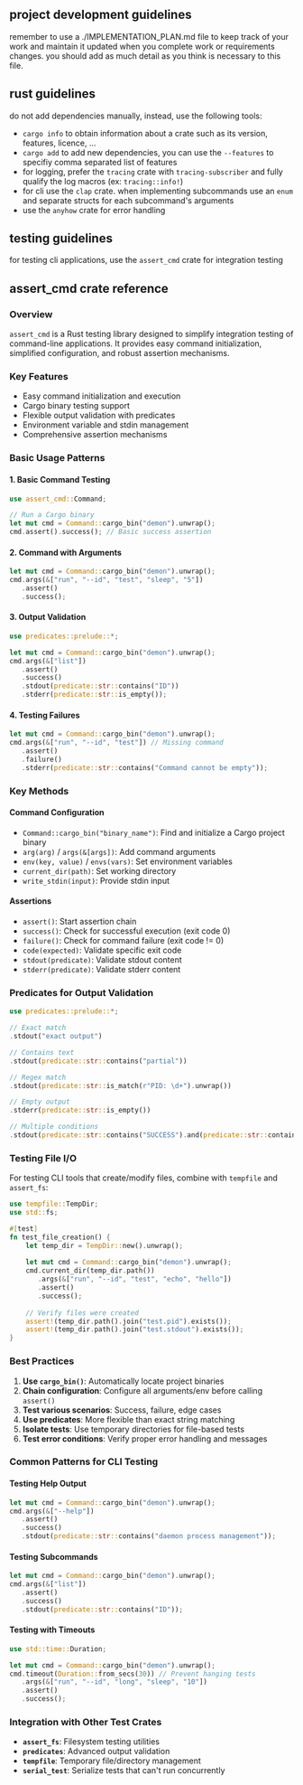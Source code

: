 ## project development guidelines
remember to use a ./IMPLEMENTATION_PLAN.md file to keep track of your work and maintain it updated when you complete work or requirements changes. you should add as much detail as you think is necessary to this file.

## rust guidelines
do not add dependencies manually, instead, use the following tools:
+ `cargo info` to obtain information about a crate such as its version, features, licence, ...
+ `cargo add` to add new dependencies, you can use the `--features` to specifiy comma separated list of features
+ for logging, prefer the `tracing` crate with `tracing-subscriber` and fully qualify the log macros (ex: `tracing::info!`)
+ for cli use the `clap` crate. when implementing subcommands use an `enum` and separate structs for each subcommand's arguments
+ use the `anyhow` crate for error handling

## testing guidelines
for testing cli applications, use the `assert_cmd` crate for integration testing

## assert_cmd crate reference

### Overview
`assert_cmd` is a Rust testing library designed to simplify integration testing of command-line applications. It provides easy command initialization, simplified configuration, and robust assertion mechanisms.

### Key Features
- Easy command initialization and execution
- Cargo binary testing support
- Flexible output validation with predicates
- Environment variable and stdin management
- Comprehensive assertion mechanisms

### Basic Usage Patterns

#### 1. Basic Command Testing
```rust
use assert_cmd::Command;

// Run a Cargo binary
let mut cmd = Command::cargo_bin("demon").unwrap();
cmd.assert().success(); // Basic success assertion
```

#### 2. Command with Arguments
```rust
let mut cmd = Command::cargo_bin("demon").unwrap();
cmd.args(&["run", "--id", "test", "sleep", "5"])
   .assert()
   .success();
```

#### 3. Output Validation
```rust
use predicates::prelude::*;

let mut cmd = Command::cargo_bin("demon").unwrap();
cmd.args(&["list"])
   .assert()
   .success()
   .stdout(predicate::str::contains("ID"))
   .stderr(predicate::str::is_empty());
```

#### 4. Testing Failures
```rust
let mut cmd = Command::cargo_bin("demon").unwrap();
cmd.args(&["run", "--id", "test"]) // Missing command
   .assert()
   .failure()
   .stderr(predicate::str::contains("Command cannot be empty"));
```

### Key Methods

#### Command Configuration
- `Command::cargo_bin("binary_name")`: Find and initialize a Cargo project binary
- `arg(arg)` / `args(&[args])`: Add command arguments
- `env(key, value)` / `envs(vars)`: Set environment variables
- `current_dir(path)`: Set working directory
- `write_stdin(input)`: Provide stdin input

#### Assertions
- `assert()`: Start assertion chain
- `success()`: Check for successful execution (exit code 0)
- `failure()`: Check for command failure (exit code != 0)
- `code(expected)`: Validate specific exit code
- `stdout(predicate)`: Validate stdout content
- `stderr(predicate)`: Validate stderr content

### Predicates for Output Validation
```rust
use predicates::prelude::*;

// Exact match
.stdout("exact output")

// Contains text
.stdout(predicate::str::contains("partial"))

// Regex match
.stdout(predicate::str::is_match(r"PID: \d+").unwrap())

// Empty output
.stderr(predicate::str::is_empty())

// Multiple conditions
.stdout(predicate::str::contains("SUCCESS").and(predicate::str::contains("ID")))
```

### Testing File I/O
For testing CLI tools that create/modify files, combine with `tempfile` and `assert_fs`:

```rust
use tempfile::TempDir;
use std::fs;

#[test]
fn test_file_creation() {
    let temp_dir = TempDir::new().unwrap();
    
    let mut cmd = Command::cargo_bin("demon").unwrap();
    cmd.current_dir(temp_dir.path())
       .args(&["run", "--id", "test", "echo", "hello"])
       .assert()
       .success();
    
    // Verify files were created
    assert!(temp_dir.path().join("test.pid").exists());
    assert!(temp_dir.path().join("test.stdout").exists());
}
```

### Best Practices

1. **Use `cargo_bin()`**: Automatically locate project binaries
2. **Chain configuration**: Configure all arguments/env before calling `assert()`
3. **Test various scenarios**: Success, failure, edge cases
4. **Use predicates**: More flexible than exact string matching
5. **Isolate tests**: Use temporary directories for file-based tests
6. **Test error conditions**: Verify proper error handling and messages

### Common Patterns for CLI Testing

#### Testing Help Output
```rust
let mut cmd = Command::cargo_bin("demon").unwrap();
cmd.args(&["--help"])
   .assert()
   .success()
   .stdout(predicate::str::contains("daemon process management"));
```

#### Testing Subcommands
```rust
let mut cmd = Command::cargo_bin("demon").unwrap();
cmd.args(&["list"])
   .assert()
   .success()
   .stdout(predicate::str::contains("ID"));
```

#### Testing with Timeouts
```rust
use std::time::Duration;

let mut cmd = Command::cargo_bin("demon").unwrap();
cmd.timeout(Duration::from_secs(30)) // Prevent hanging tests
   .args(&["run", "--id", "long", "sleep", "10"])
   .assert()
   .success();
```

### Integration with Other Test Crates
- **`assert_fs`**: Filesystem testing utilities
- **`predicates`**: Advanced output validation
- **`tempfile`**: Temporary file/directory management
- **`serial_test`**: Serialize tests that can't run concurrently
